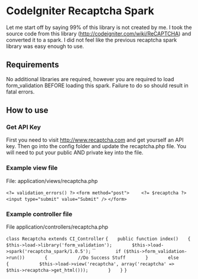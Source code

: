 # CodeIgniter Recaptcha Spark

Let me start off by saying 99% of this library is not created by me. I took the source code 
from this library (http://codeigniter.com/wiki/ReCAPTCHA) and converted it to a spark. I did
not feel like the previous recaptcha spark library was easy enough to use.

## Requirements

No additional libraries are required, however you are required to load form_validation BEFORE
loading this spark. Failure to do so should result in fatal errors.

## How to use

### Get API Key

First you need to visit http://www.recaptcha.com and get yourself an API key. Then go into the
config folder and update the recaptcha.php file. You will need to put your public AND private
key into the file.

### Example view file

File: application/views/recaptcha.php

`<?= validation_errors() ?>`
`<form method="post">`
`    <?= $recaptcha ?>`
`    <input type="submit" value="Submit" />`
`</form>`

### Example controller file

File application/controllers/recaptcha.php

`class Recaptcha extends CI_Controller`
`{`
`   public function index()`
`   {`
`       $this->load->library('form_validation');`
`       $this->load->spark('recaptcha_spark/1.0.5');`
``
`       if ($this->form_validation->run())`
`       {`
`           //Do Success Stuff`
`       }`
`       else`
`       {`
`           $this->load->view('recaptcha', array('recaptcha' => $this->recaptcha->get_html()));`
`       }`
`   }`
`}`